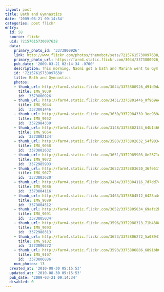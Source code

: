 ```yaml
---
layout: post
title: Bath and Gymnastics
date: '2009-03-21 09:14:34'
categories: post flickr
entry:
  id: 58
  source: flickr
  uid: 72157615730097638
  data:
    primary_photo_id: '3373800926'
    link: http://www.flickr.com/photos/thenobot/sets/72157615730097638/
    primary_photo_url: https://farm4.static.flickr.com/3044/3373800926_d91d9dac97_m.jpg
    pub_date: '2009-03-21 02:14:34 -0700'
    description: This morning, Naomi got a bath and Marina went to Gym class.
    id: '72157615730097638'
    title: Bath and Gymnastics
    photos:
    - thumb_url: http://farm4.static.flickr.com/3044/3373800926_d91d9dac97_s.jpg
      title: IMG_9039
      id: '3373800926'
    - thumb_url: http://farm4.static.flickr.com/3431/3373801446_0f969eeb76_s.jpg
      title: IMG_9044
      id: '3373801446'
    - thumb_url: http://farm4.static.flickr.com/3630/3372984339_3ec93946d7_s.jpg
      title: IMG_9052
      id: '3372984339'
    - thumb_url: http://farm4.static.flickr.com/3148/3373802134_64b1460239_s.jpg
      title: IMG_9064
      id: '3373802134'
    - thumb_url: http://farm4.static.flickr.com/3583/3373802632_54f9034cdd_s.jpg
      title: IMG_9068
      id: '3373802632'
    - thumb_url: http://farm4.static.flickr.com/3651/3372985903_8e2371e4c8_s.jpg
      title: IMG_9072
      id: '3372985903'
    - thumb_url: http://farm4.static.flickr.com/3652/3373803620_36fe51775f_s.jpg
      title: IMG_9077
      id: '3373803620'
    - thumb_url: http://farm4.static.flickr.com/3434/3373804116_7d7dd7c006_s.jpg
      title: IMG_9086
      id: '3373804116'
    - thumb_url: http://farm4.static.flickr.com/3463/3373804512_6423a4c10d_s.jpg
      title: IMG_9089
      id: '3373804512'
    - thumb_url: http://farm4.static.flickr.com/3652/3373805034_69afc2ba4b_s.jpg
      title: IMG_9091
      id: '3373805034'
    - thumb_url: http://farm4.static.flickr.com/3596/3372988313_71b4388ca6_s.jpg
      title: IMG_9093
      id: '3372988313'
    - thumb_url: http://farm4.static.flickr.com/3623/3373806272_5a089412c8_s.jpg
      title: IMG_9102
      id: '3373806272'
    - thumb_url: http://farm4.static.flickr.com/3593/3373806886_6891bb0557_s.jpg
      title: IMG_9107
      id: '3373806886'
    num_photos: 13
  created_at: '2010-08-30 05:15:53'
  updated_at: '2010-08-30 05:15:53'
  pub_date: '2009-03-21 09:14:34'
  disabled: 0
---
```

